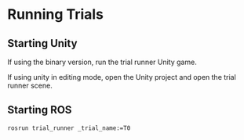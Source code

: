 # Running Trials

## Starting Unity

If using the binary version, run the trial runner Unity game.

If using unity in editing mode, open the Unity project and open the trial runner scene.

## Starting ROS


    rosrun trial_runner _trial_name:=T0
